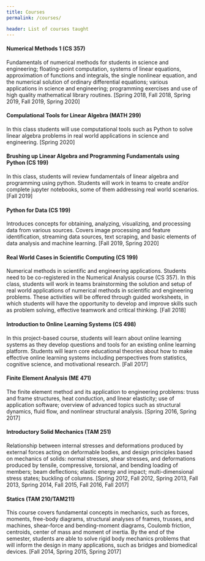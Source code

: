 ```yaml
---
title: Courses
permalink: /courses/

header: List of courses taught
---
```



<a name="cs357"></a>
#### Numerical Methods 1 (CS 357)

Fundamentals of numerical methods for students in science and engineering; floating-point computation, systems of linear equations, approximation of functions and integrals, the single nonlinear equation, and the numerical solution of ordinary differential equations; various applications in science and engineering; programming exercises and use of high quality mathematical library routines. [Spring  2018, Fall 2018, Spring 2019, Fall 2019, Spring 2020]

<a name="math299la"></a>
#### Compulational Tools for Linear Algebra (MATH 299)
In this class students will use computational tools such as Python to solve linear algebra problems in real world applications in science and engineering.
[Spring 2020]

<a name="cs199la"></a>
#### Brushing up Linear Algebra and Programming Fundamentals using Python (CS 199)
In this class, students will review fundamentals of linear algebra and programming using python. Students will work in teams to create and/or complete jupyter notebooks, some of them addressing real world scenarios.
[Fall 2019]

<a name="cs199py"></a>
#### Python for Data (CS 199)
Introduces concepts for obtaining, analyzing, visualizing, and processing data from various sources. Covers image processing and feature identification, streaming data sources, text scraping, and basic elements of data analysis and machine learning.
[Fall 2019, Spring 2020]

<a name="cs199ap"></a>
#### Real World Cases in Scientific Computing (CS 199)
Numerical methods in scientific and engineering applications. Students need to be co-registered in the Numerical Analysis course (CS 357). In this class, students will work in teams brainstorming the solution and setup of real world applications of numerical methods in scientific and engineering problems. These activities will be offered through guided worksheets, in which students will have the opportunity to develop and improve skills such as problem solving, effective teamwork and critical thinking.
[Fall 2018]

<a name="cs498onl"></a>
#### Introduction to Online Learning Systems (CS 498)
In this project-based course, students will learn about online learning systems as they develop questions and tools for an existing online learning platform. Students will learn core educational theories about how to make effective online learning systems including perspectives from statistics, cognitive science, and motivational research.
[Fall 2017]

<a name="me471"></a>
#### Finite Element Analysis (ME 471)
The finite element method and its application to engineering problems: truss and frame structures, heat conduction, and linear elasticity; use of application software; overview of advanced topics such as structural dynamics, fluid flow, and nonlinear structural analysis. [Spring 2016, Spring 2017]


<a name="tam251"></a>
#### Introductory Solid Mechanics (TAM 251)
Relationship between internal stresses and deformations produced by external forces acting on deformable bodies, and design principles based on mechanics of solids: normal stresses, shear stresses, and deformations produced by tensile, compressive, torsional, and bending loading of members; beam deflections; elastic energy and impact; multi-dimensional stress states; buckling of columns. [Spring 2012, Fall 2012, Spring 2013, Fall 2013, Spring 2014, Fall 2015, Fall 2016, Fall 2017]

<a name="tam210"></a>
#### Statics (TAM 210/TAM211)
This course covers fundamental concepts in mechanics, such as forces, moments, free-body diagrams, structural analyses of frames, trusses, and machines, shear-force and bending-moment diagrams, Coulomb friction, centroids, center of mass and moment of inertia. By the end of the semester, students are able to solve rigid body mechanics problems that will inform the design in many applications, such as bridges and biomedical devices. [Fall 2014, Spring 2015, Spring 2017]

